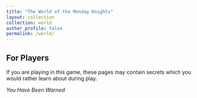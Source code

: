```yaml
---
title: "The World of the Monday Knights"
layout: collection
collection: world
author_profile: false
permalink: /world/
---
```


## For Players

If you are playing in this game, these pages may contain secrets which you would rather learn about during play.

*You Have Been Warned*
